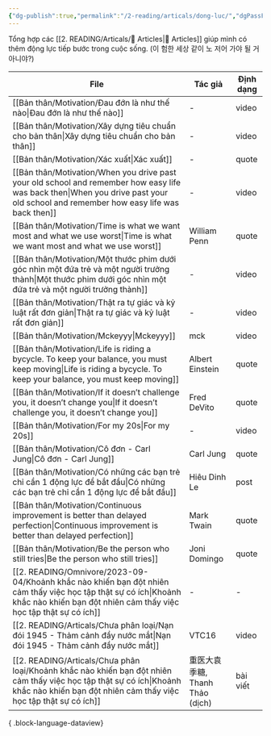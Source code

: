 ```yaml
---
{"dg-publish":true,"permalink":"/2-reading/articals/dong-luc/","dgPassFrontmatter":true}
---
```



Tổng hợp các [[2. READING/Articals/📰 Articles\|📰 Articles]] giúp mình có thêm động lực tiếp bước trong cuộc sống. (이 험한 세상 같이 노 저어 가야 될 거 아니야?)

| File                                                                                                                                                                                         | Tác giả                   | Định dạng |
| -------------------------------------------------------------------------------------------------------------------------------------------------------------------------------------------- | ------------------------- | --------- |
| [[Bản thân/Motivation/Đau đớn là như thế nào\|Đau đớn là như thế nào]]                                                                                                                    | \-                        | video     |
| [[Bản thân/Motivation/Xây dựng tiêu chuẩn cho bản thân\|Xây dựng tiêu chuẩn cho bản thân]]                                                                                                | \-                        | video     |
| [[Bản thân/Motivation/Xác xuất\|Xác xuất]]                                                                                                                                                | \-                        | quote     |
| [[Bản thân/Motivation/When you drive past your old school and remember how easy life was back then\|When you drive past your old school and remember how easy life was back then]]        | \-                        | video     |
| [[Bản thân/Motivation/Time is what we want most and what we use worst\|Time is what we want most and what we use worst]]                                                                  | William Penn              | quote     |
| [[Bản thân/Motivation/Một thước phim dưới góc nhìn một đứa trẻ và một người trưởng thành\|Một thước phim dưới góc nhìn một đứa trẻ và một người trưởng thành]]                            | \-                        | video     |
| [[Bản thân/Motivation/Thật ra tự giác và kỷ luật rất đơn giản\|Thật ra tự giác và kỷ luật rất đơn giản]]                                                                                  | \-                        | video     |
| [[Bản thân/Motivation/Mckeyyy\|Mckeyyy]]                                                                                                                                                  | mck                       | video     |
| [[Bản thân/Motivation/Life is riding a bycycle. To keep your balance, you must keep moving\|Life is riding a bycycle. To keep your balance, you must keep moving]]                        | Albert Einstein           | quote     |
| [[Bản thân/Motivation/If it doesn’t challenge you, it doesn’t change you\|If it doesn’t challenge you, it doesn’t change you]]                                                            | Fred DeVito               | quote     |
| [[Bản thân/Motivation/For my 20s\|For my 20s]]                                                                                                                                            | \-                        | video     |
| [[Bản thân/Motivation/Cô đơn - Carl Jung\|Cô đơn - Carl Jung]]                                                                                                                            | Carl Jung                 | quote     |
| [[Bản thân/Motivation/Có những các bạn trẻ chỉ cần 1 động lực để bắt đầu\|Có những các bạn trẻ chỉ cần 1 động lực để bắt đầu]]                                                            | Hiêu Dinh Le              | post      |
| [[Bản thân/Motivation/Continuous improvement is better than delayed perfection\|Continuous improvement is better than delayed perfection]]                                                | Mark Twain                | quote     |
| [[Bản thân/Motivation/Be the person who still tries\|Be the person who still tries]]                                                                                                      | Joni Domingo              | quote     |
| [[2. READING/Omnivore/2023-09-04/Khoảnh khắc nào khiến bạn đột nhiên cảm thấy việc học tập thật sự có ích\|Khoảnh khắc nào khiến bạn đột nhiên cảm thấy việc học tập thật sự có ích]]     | \-                        | \-        |
| [[2. READING/Articals/Chưa phân loại/Nạn đói 1945 - Thảm cảnh đầy nước mắt\|Nạn đói 1945 - Thảm cảnh đầy nước mắt]]                                                                       | VTC16                     | video     |
| [[2. READING/Articals/Chưa phân loại/Khoảnh khắc nào khiến bạn đột nhiên cảm thấy việc học tập thật sự có ích\|Khoảnh khắc nào khiến bạn đột nhiên cảm thấy việc học tập thật sự có ích]] | 重医大袁季糖, Thanh Thảo (dịch) | bài viết  |

{ .block-language-dataview}



